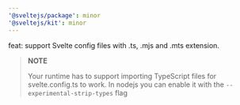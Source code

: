 ```yaml
---
'@sveltejs/package': minor
'@sveltejs/kit': minor
---
```


feat: support Svelte config files with .ts, .mjs and .mts extension.

> **NOTE**
>
> Your runtime has to support importing TypeScript files for svelte.config.ts to work.
> In nodejs you can enable it with the `--experimental-strip-types` flag

